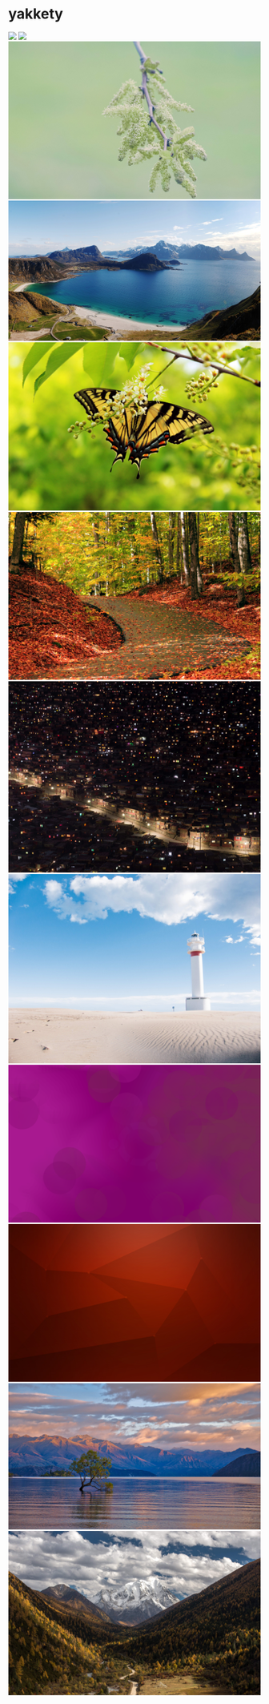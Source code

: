 # yakkety

<img src="https://raw.githubusercontent.com/azzamsa/ubuntu-wallpapers/refs/heads/master/curated/yakkety/Alien_wing_by_Ralph_Crützen.jpg">

<img src="https://raw.githubusercontent.com/azzamsa/ubuntu-wallpapers/refs/heads/master/curated/yakkety/Classic_Guitar_Detail_by_Sten_Jørgen_Pettersen.jpg">

<img src="https://raw.githubusercontent.com/azzamsa/ubuntu-wallpapers/refs/heads/master/curated/yakkety/DSC3907_by_Todor_Velichkov.jpg">

<img src="https://raw.githubusercontent.com/azzamsa/ubuntu-wallpapers/refs/heads/master/curated/yakkety/Haukland_Beach_view_by_Michele_Agostini.jpg">

<img src="https://raw.githubusercontent.com/azzamsa/ubuntu-wallpapers/refs/heads/master/curated/yakkety/IMG_0081_by_Jobin_Babu.jpg">

<img src="https://raw.githubusercontent.com/azzamsa/ubuntu-wallpapers/refs/heads/master/curated/yakkety/IMG_7632_by_Jobin_Babu.jpg">

<img src="https://raw.githubusercontent.com/azzamsa/ubuntu-wallpapers/refs/heads/master/curated/yakkety/larung_gar_by_night_by_Geza_Radics.jpg">

<img src="https://raw.githubusercontent.com/azzamsa/ubuntu-wallpapers/refs/heads/master/curated/yakkety/P1310728_by_Ferran_Reyes.jpg">

<img src="https://raw.githubusercontent.com/azzamsa/ubuntu-wallpapers/refs/heads/master/curated/yakkety/ubuntu16_10_by_Khoir_Rudin.png">

<img src="https://raw.githubusercontent.com/azzamsa/ubuntu-wallpapers/refs/heads/master/curated/yakkety/ubuntu_wallpaper_16_10_02_by_screen_name_007.jpg">

<img src="https://raw.githubusercontent.com/azzamsa/ubuntu-wallpapers/refs/heads/master/curated/yakkety/Wanaka_Tree_by_Stephane_Pakula.jpg">

<img src="https://raw.githubusercontent.com/azzamsa/ubuntu-wallpapers/refs/heads/master/curated/yakkety/Yala_mountain_by_Geza_Radics.jpg">

